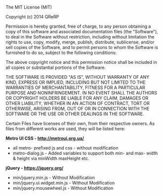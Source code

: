 The MIT License (MIT)

Copyright (c) 2014 QReRP

Permission is hereby granted, free of charge, to any person obtaining a copy
of this software and associated documentation files (the "Software"), to deal
in the Software without restriction, including without limitation the rights
to use, copy, modify, merge, publish, distribute, sublicense, and/or sell
copies of the Software, and to permit persons to whom the Software is
furnished to do so, subject to the following conditions:

The above copyright notice and this permission notice shall be included in all
copies or substantial portions of the Software.

THE SOFTWARE IS PROVIDED "AS IS", WITHOUT WARRANTY OF ANY KIND, EXPRESS OR
IMPLIED, INCLUDING BUT NOT LIMITED TO THE WARRANTIES OF MERCHANTABILITY,
FITNESS FOR A PARTICULAR PURPOSE AND NONINFRINGEMENT. IN NO EVENT SHALL THE
AUTHORS OR COPYRIGHT HOLDERS BE LIABLE FOR ANY CLAIM, DAMAGES OR OTHER
LIABILITY, WHETHER IN AN ACTION OF CONTRACT, TORT OR OTHERWISE, ARISING FROM,
OUT OF OR IN CONNECTION WITH THE SOFTWARE OR THE USE OR OTHER DEALINGS IN THE
SOFTWARE.

Certain Files have licenses of their own, from their respective owners. As files from different works are used, they will be listed here:

**Metro UI CSS - http://metroui.org.ua/**

+ all metro- prefixed js and css - without modification
+ metro-dialog.js - Added variables to support both min- and max- width & height via minWidth maxHeight etc.

**jQuery - https://jquery.org/**

+ min/jquery.min.js - Without Modification
+ min/jquery.ui.widget.min.js - Without Modification
+ min/jquery.mousewheel.js - Without Modification

